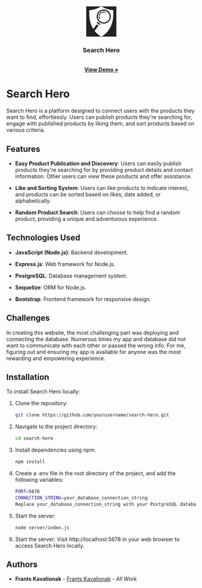 <br/>
<p align="center">
  <a href="https://search-hero.onrender.com/">
    <img src="/public/assets/product_finder.png" alt="Logo" width="80" height="80">
  </a>

  <h3 align="center">Search Hero</h3>

  <p align="center">
    <br/>
    <a href="https://www.youtube.com/watch?v=Cm6gB-Sb7lg"><strong>View Demo »</strong></a>
    <br/>
   
  </p>
</p>

# Search Hero

Search Hero is a platform designed to connect users with the products they want to find, effortlessly. Users can publish products they're searching for, engage with published products by liking them, and sort products based on various criteria.

## Features

- **Easy Product Publication and Discovery**: Users can easily publish products they're searching for by providing product details and contact information. Other users can view these products and offer assistance.
  
- **Like and Sorting System**: Users can like products to indicate interest, and products can be sorted based on likes, date added, or alphabetically.

- **Random Product Search**: Users can choose to help find a random product, providing a unique and adventurous experience.

## Technologies Used

- **JavaScript (Node.js)**: Backend development.
  
- **Express.js**: Web framework for Node.js.
  
- **PostgreSQL**: Database management system.
  
- **Sequelize**: ORM for Node.js.
  
- **Bootstrap**: Frontend framework for responsive design.

## Challenges

In creating this website, the most challenging part was deploying and connecting the database. Numerous times my app and database did not want to communicate with each other or passed the wrong info. For me, figuring out and ensuring my app is available for anyone was the most rewarding and empowering experience.

## Installation

To install Search Hero locally:

1. Clone the repository:
   ```bash
   git clone https://github.com/yourusername/search-hero.git

2. Navigate to the project directory:
    ```bash
    cd search-hero

3. Install dependencies using npm:
    ```bash
    npm install
    
4. Create a .env file in the root directory of the project, and add the following variables:
    ```bash
    PORT=5678
    CONNECTION_STRING=your_database_connection_string
    Replace your_database_connection_string with your PostgreSQL database connection string.

5. Start the server:
    ```bash
    node server/index.js

6. Start the server:
    Visit http://localhost:5678 in your web browser to access Search Hero locally.
    
## Authors

- **Frants Kavalionak** - [Frants Kavalionak](https://github.com/franik7/) - _All Work_


